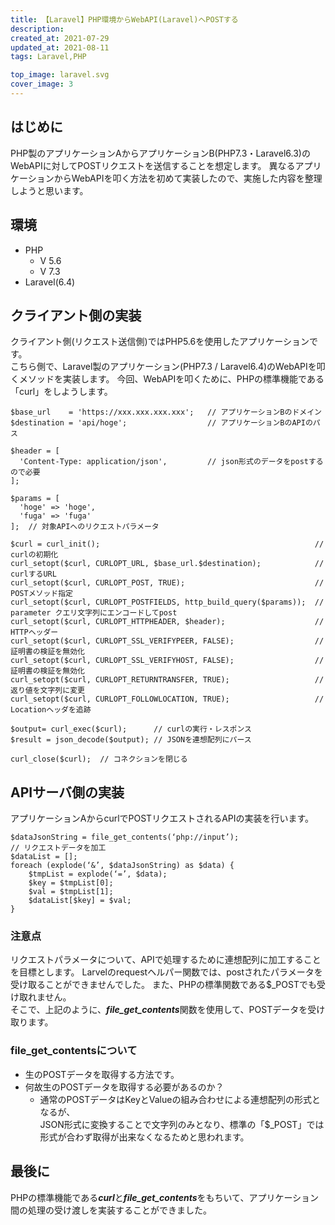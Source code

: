 ```yaml
---
title: 【Laravel】PHP環境からWebAPI(Laravel)へPOSTする
description: 
created_at: 2021-07-29
updated_at: 2021-08-11
tags: Laravel,PHP

top_image: laravel.svg
cover_image: 3
---
```


## はじめに
PHP製のアプリケーションAからアプリケーションB(PHP7.3・Laravel6.3)のWebAPIに対してPOSTリクエストを送信することを想定します。
異なるアプリケーションからWebAPIを叩く方法を初めて実装したので、実施した内容を整理しようと思います。

## 環境
- PHP
  - V 5.6
  - V 7.3
- Laravel(6.4)

## クライアント側の実装
クライアント側(リクエスト送信側)ではPHP5.6を使用したアプリケーションです。  
こちら側で、Laravel製のアプリケーション(PHP7.3 / Laravel6.4)のWebAPIを叩くメソッドを実装します。
今回、WebAPIを叩くために、PHPの標準機能である「curl」をしようします。

```php[request.php]
$base_url    = 'https://xxx.xxx.xxx.xxx';   // アプリケーションBのドメイン
$destination = 'api/hoge';                  // アプリケーションBのAPIのパス

$header = [
  'Content-Type: application/json',         // json形式のデータをpostするので必要
];

$params = [
  'hoge' => 'hoge',
  'fuga' => 'fuga'
];  // 対象APIへのリクエストパラメータ

$curl = curl_init();                                                // curlの初期化
curl_setopt($curl, CURLOPT_URL, $base_url.$destination);            // curlするURL
curl_setopt($curl, CURLOPT_POST, TRUE);                             // POSTメソッド指定
curl_setopt($curl, CURLOPT_POSTFIELDS, http_build_query($params));  // parameter クエリ文字列にエンコードしてpost
curl_setopt($curl, CURLOPT_HTTPHEADER, $header);                    // HTTPヘッダー
curl_setopt($curl, CURLOPT_SSL_VERIFYPEER, FALSE);                  // 証明書の検証を無効化
curl_setopt($curl, CURLOPT_SSL_VERIFYHOST, FALSE);                  // 証明書の検証を無効化
curl_setopt($curl, CURLOPT_RETURNTRANSFER, TRUE);                   // 返り値を文字列に変更
curl_setopt($curl, CURLOPT_FOLLOWLOCATION, TRUE);                   // Locationヘッダを追跡

$output= curl_exec($curl);      // curlの実行・レスポンス
$result = json_decode($output); // JSONを連想配列にパース

curl_close($curl);  // コネクションを閉じる

```

## APIサーバ側の実装
アプリケーションAからcurlでPOSTリクエストされるAPIの実装を行います。

```php[hogeApi.php]
$dataJsonString = file_get_contents(‘php://input’);
// リクエストデータを加工
$dataList = [];
foreach (explode(‘&’, $dataJsonString) as $data) {
    $tmpList = explode(‘=’, $data);
    $key = $tmpList[0];
    $val = $tmpList[1];
    $dataList[$key] = $val;
}
```

### 注意点
リクエストパラメータについて、APIで処理するために連想配列に加工することを目標とします。
Larvelのrequestヘルパー関数では、postされたパラメータを受け取ることができませんでした。
また、PHPの標準関数である$_POSTでも受け取れません。  
そこで、上記のように、***file_get_contents***関数を使用して、POSTデータを受け取ります。

### file_get_contentsについて
<article-link text="公式" link="https://www.php.net/manual/ja/function.file-get-contents.php"></article-link>

- 生のPOSTデータを取得する方法です。
- 何故生のPOSTデータを取得する必要があるのか？
  - 通常のPOSTデータはKeyとValueの組み合わせによる連想配列の形式となるが、  
  JSON形式に変換することで文字列のみとなり、標準の「$_POST」では形式が合わず取得が出来なくなるためと思われます。


## 最後に
PHPの標準機能である***curl***と***file_get_contents***をもちいて、アプリケーション間の処理の受け渡しを実装することができました。